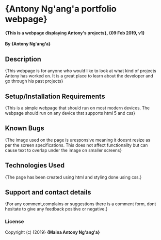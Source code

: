 # {Antony Ng'ang'a portfolio webpage}
#### {This is a webpage displaying Antony's projects}, {09 Feb 2019, v1}
#### By **{Antony Ng'ang'a}**
## Description
{This webpage is for anyone who would like to look at what kind of projects Antony has worked on. It is a great place to learn about the developer and go through his past projects}
## Setup/Installation Requirements
{This is a simple webpage that should run on most modern devices. The webpage should run on any device that supports html 5 and css}
## Known Bugs
{The image used on the page is uresponsive meaning it doesnt resize as per the screen specifications. This does not affect functionality but can cause text to overlap under the image on smaller screens}
## Technologies Used
{The page has been created using html and styling done using css.}
## Support and contact details
{For any comment,complains or suggestions there is a comment form, dont hesitate to give any feedback positive or negative.}
### License
Copyright (c) {2019} **{Maina Antony Ng'ang'a}**
  
